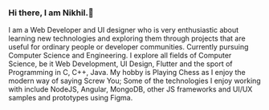 ### Hi there, I am Nikhil.👋


<!--
**imnik-45/imnik-45** is a ✨ _special_ ✨ repository because its `README.md` (this file) appears on your GitHub profile.

Here are some ideas to get you started:

- 🔭 I’m currently working on Angular
- 🌱 I’m currently learning UI Design.
- 👯 I’m looking to collaborate on ...
- 🤔 I’m looking for help with ...
- 💬 Ask me about ...
- 📫 How to reach me: ...
- 😄 Pronouns: ...
- ⚡ Fun fact: ...
-->

I am a Web Developer and UI designer who is very enthusiastic about learning new technologies and exploring them through projects that are useful for ordinary people or developer communities. Currently pursuing Computer Science and Engineering. I explore all fields of Computer Science, be it Web Development, UI Design, Flutter and the sport of Programming in C, C++, Java. My hobby is Playing Chess as I enjoy the modern way of saying Screw You; 
Some of the technologies I enjoy working with include NodeJS, Angular, MongoDB, other JS frameworks and UI/UX samples and prototypes using Figma. 




                                       
